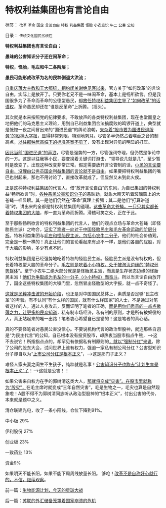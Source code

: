 # 特权利益集团也有言论自由

标签： `改革` `革命` `国企` `言论自由` `特权` `利益集团` `怪胎` `小农意识` `牛二` `公害` `公知` 

目录： `传统文化国民劣根性`

**特权利益集团也有言论自由；**

**愚昧的公害知识分子还在闹革命；**

**特权，怪胎，毛左和牛二各阶层；**

**愚民可能形成改革为名的民粹倒退大洪流**；

[自重庆薄大主教和王大都统，相约闭关谢绝见客以来](http://darthvad.blog.sohu.com/216124630.html)，官方关于“如何改革”的言论自由，实际上是放开了。只要你老兄不是一味闹革命，基本上是畅所欲言。但是我国很多为了革命而革命的公德型愚民，[却放任特权利益集团主导了“如何改革”的话语权](../../../2012/5/18/“如何改革”永远等价于“是否改革”；.md)，革命愚民却还在“谁是反革命”上折腾。（摇头）。

其次就是本来按照党的纪律要求，不敢放声的各类特权利益集团，现在也堂而皇之地把他们的马克思主义理论，用到自已利益集团合法搞腐败的鸣锣开道上，典型就是恍惚一夜之间冒出来的“国进民退”的舆论浪朝，[夹杂着“股市要为国进民退服务”的股神大字报](../../../2012/5/14/郭主席新政的两个凡是和拨乱反正.md)，显得非常刺眼，特别地刺耳。尽管多半仍然占着喉舌之音的制高点，[以往那种居高临下的标准答案不见了](../../../2012/4/22/个体价值观没有说服他人的义务.md)，没有出现对异见的明显的打压。

[因此当前“国进民退”的声浪](../../../2012/2/4/革命的最终目标为什么总是侵犯私有财产？.md)，尽管是强势的一方，尽管强词夺理，但仍然是争论中的一方。这是以往我等小民，要变换着关键词打游击，“领导说几就是几”，至少暂时是改变了。出现这种改变非常正常。假定需要放开言论管制的话，[小民的言论要自由，没理由公务员国企利益集团的言论就不是自由](../../../2011/11/2/言论自由是私有制的产物，公有制适用一言堂.md)。如果要把特权利益集团的嘴巴也封起来，那也不用讨论了，直接改革就成了。但显然又未到此火侯。

正是这种特权利益集团的代言人，借“放开言论自由”的东风，为自已集团的特权利益“畅所欲言”时，[各种愚民公害知识分子](../../../2012/5/21/“天赋人权”不是“老天爷安排好每个人的权利”.md)的愚昧劲，就象大睛天叭着玻璃窗上的大苍蝇一样显眼。其一是他们仍然在“革命”真理上折腾；其二是他们“打算讲道理”时，讲出来的全都是特权利益集团的道理。[这些革命大苍蝇，一只只其实都长着特权集团的大脑](../../../2012/2/29/阻碍民主进程的不是既得的利益者.md)，却一直为革命而折腾。滑稽可笑之处，正在于此。

至于那些畅所欲言的特权利益集团的代言人，他们的观点立场与革命大苍蝇（即怪胎民主派）之吻合，[证实了笔者一向对于中国怪胎民主和毛左革命运动的阶层分析](../../../2009/7/10/中国社会阶层的利益立场分析.md)。特权利益集团与[毛左和怪胎民主派，包括小农牛二分子](../../../2009/10/25/特权卫士生产线和怪胎民主派.md)，他们的社会价值观，完全是一模一样的！真正让他们的言论看起来有点不一样，是他们各自的屁股，对于大脑的影响，多少有点不同。

特权利益集团是已经强势地吃着特权的怪胎民主派。怪胎民主派是没有特权的，但长着特权型大脑的革命分子。[毛左则是吃着小小特权，处于被淘汰边缘的“特权弱势群体](http://darthvad.blog.sohu.com/132102470.html)”。至于小农牛二绝大部分就是是怪胎民主派，而且是生存状态边缘的怪胎民主派！[他们为争取成为毛左的一分子（小小特权）而奋斗](../../../2009/7/30/小小特权之多乎哉？不多也！.md)。所以当言论自由放开了，国企这些特权集团的大嗓门里，忽然冒出怪胎型的大字报，就一点不奇怪了。

[这就是民粹冲击波的开始阶段](../../../2011/11/6/私有制是大势所趋，言论自由就是大势所趋；.md)，也正是对中国国民总体上，素质是否足够“民主改革”的考验。有不认同“有什么样的国民，就有什么样国家”的人士，不是通过对笔者这样的人，通过人身攻击，反而证明了笔者的正确，[而是用你们愿意的一点点微薄之力，让更多的民众知道](http://hi.baidu.com/darthchn/blog/item/b6342def00e086242cf5340b.html)，私有制市场经济，私有制的原则，才是所有被奴役的人，真正站起来的唯一出路！笔者衷心希望自已是错的！这是笔者的真心话。

真的不要怪笔者对愚民公害没信心。不要说机构代言的政治型股神，就连那些自诩是“为民主代言”的公知，自已根本没有投资股市，却热衷当股市指点牛熊，——>这不去说它！所指指点点的，却罕见有依据私有制原则的[，就以“强制分红”来说](../../../2012/5/15/强制分红的含意是驱逐独立的民企.md)，除了公司的股东大会，试问世界上谁有权力，强迫一家私有制公司分红？公害型知识分子却自以为“[上市公司分红是根本正义](../../../2012/1/14/中国改革谨防改到印度失败的道路上.md)”，——>这是那门子正义？

难怪人家夫妻之间生不生孩子，纯粹就是私事！[公害知识分子也跑去“计划生育是根本正义”了](../../../2011/10/23/占用了国家的土地，贪污了自已的生命.md)！——>这就是公害！！

如果公害来自权力在手的郭树清这类大人，[那就将变成“灾害”。在股市里就称为“股灾”，](../../../2012/5/21/请观察“如何改革”十字路口中的公害知识分子；.md)在毛主席时就变成“三年自然灾害”，毛是生物之一，毛灾也算是自然现象啦！A股不得不为郭树清同志听从政治型股神的“根本正义”，付出公害的代价，本来就是题中之义。

清仓联建光电，收了一条小阳线。仓位下降到91%。

中小板 29%

伊利股份 27%

创业板 23%

一致药业 13%

资金9%

如果明天不能长阳，如果不能下周周线放量长阳。 够呛！[改革不是自称好心就行的，不信，继续观察](../../../2012/5/23/股神同志们，您爸一定叫李刚！.md)。

前一篇：[生物能源计划，今天的星球大战](../../../2012/5/24/生物能源计划，今天的星球大战.md)

后一篇：[苏联的外汇储备笼罩着国家崩溃的危机](../../../2012/5/25/苏联的外汇储备笼罩着国家崩溃的危机.md)